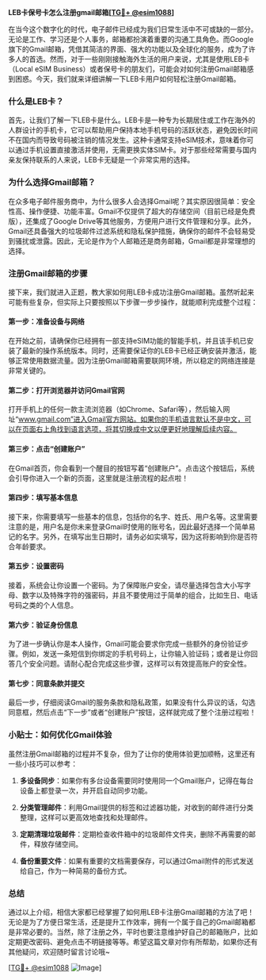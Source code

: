 **LEB卡保号卡怎么注册gmail邮箱[[TG💪+ @esim1088](https://t.me/s/esim1088)]**

在当今这个数字化的时代，电子邮件已经成为我们日常生活中不可或缺的一部分。无论是工作、学习还是个人事务，邮箱都扮演着重要的沟通工具角色。而Google旗下的Gmail邮箱，凭借其简洁的界面、强大的功能以及全球化的服务，成为了许多人的首选。然而，对于一些刚刚接触海外生活的用户来说，尤其是使用LEB卡（Local eSIM Business）或者保号卡的朋友们，可能会对如何注册Gmail邮箱感到困惑。今天，我们就来详细讲解一下LEB卡用户如何轻松注册Gmail邮箱。

### 什么是LEB卡？

首先，让我们了解一下LEB卡是什么。LEB卡是一种专为长期居住或工作在海外的人群设计的手机卡，它可以帮助用户保持本地手机号码的活跃状态，避免因长时间不在国内而导致号码被注销的情况发生。这种卡通常支持eSIM技术，意味着你可以通过手机设置直接激活并使用，无需更换实体SIM卡。对于那些经常需要与国内亲友保持联系的人来说，LEB卡无疑是一个非常实用的选择。

### 为什么选择Gmail邮箱？

在众多电子邮件服务商中，为什么很多人会选择Gmail呢？其实原因很简单：安全性高、操作便捷、功能丰富。Gmail不仅提供了超大的存储空间（目前已经是免费版），还集成了Google Drive等其他服务，方便用户进行文件管理和分享。此外，Gmail还具备强大的垃圾邮件过滤系统和隐私保护措施，确保你的邮件不会轻易受到骚扰或泄露。因此，无论是作为个人邮箱还是商务邮箱，Gmail都是非常理想的选择。

### 注册Gmail邮箱的步骤

接下来，我们就进入正题，教大家如何用LEB卡成功注册Gmail邮箱。虽然听起来可能有些复杂，但实际上只要按照以下步骤一步步操作，就能顺利完成整个过程：

#### 第一步：准备设备与网络

在开始之前，请确保你已经拥有一部支持eSIM功能的智能手机，并且该手机已安装了最新的操作系统版本。同时，还需要保证你的LEB卡已经正确安装并激活，能够正常使用数据流量。因为注册Gmail邮箱需要联网环境，所以稳定的网络连接是非常关键的。

#### 第二步：打开浏览器并访问Gmail官网

打开手机上的任何一款主流浏览器（如Chrome、Safari等），然后输入网址“www.gmail.com”进入Gmail官方网站。如果你的手机语言默认不是中文，可以在页面右上角找到语言选项，将其切换成中文以便更好地理解后续内容。

#### 第三步：点击“创建账户”

在Gmail首页，你会看到一个醒目的按钮写着“创建账户”。点击这个按钮后，系统会引导你进入一个新的页面，这里就是注册流程的起点啦！

#### 第四步：填写基本信息

接下来，你需要填写一些基本的信息，包括你的名字、姓氏、用户名等。这里需要注意的是，用户名是你未来登录Gmail时使用的账号名，因此最好选择一个简单易记的名字。另外，在填写出生日期时，请务必如实填写，因为这将影响到你是否符合年龄要求。

#### 第五步：设置密码

接着，系统会让你设置一个密码。为了保障账户安全，请尽量选择包含大小写字母、数字以及特殊字符的强密码，并且不要使用过于简单的组合，比如生日、电话号码之类的个人信息。

#### 第六步：验证身份信息

为了进一步确认你是本人操作，Gmail可能会要求你完成一些额外的身份验证步骤。例如，发送一条短信到你绑定的手机号码上，让你输入验证码；或者是让你回答几个安全问题。请耐心配合完成这些步骤，这样可以有效提高账户的安全性。

#### 第七步：同意条款并提交

最后一步，仔细阅读Gmail的服务条款和隐私政策，如果没有什么异议的话，勾选同意框，然后点击“下一步”或者“创建账户”按钮，这样就完成了整个注册过程啦！

### 小贴士：如何优化Gmail体验

虽然注册Gmail邮箱的过程并不复杂，但为了让你的使用体验更加顺畅，这里还有一些小技巧可以参考：

1. **多设备同步**：如果你有多台设备需要同时使用同一个Gmail账户，记得在每台设备上都登录一次，并开启自动同步功能。
   
2. **分类管理邮件**：利用Gmail提供的标签和过滤器功能，对收到的邮件进行分类整理，这样可以更高效地查找和处理邮件。
   
3. **定期清理垃圾邮件**：定期检查收件箱中的垃圾邮件文件夹，删除不再需要的邮件，释放存储空间。
   
4. **备份重要文件**：如果有重要的文档需要保存，可以通过Gmail附件的形式发送给自己，作为一种简易的备份方式。

### 总结

通过以上介绍，相信大家都已经掌握了如何用LEB卡注册Gmail邮箱的方法了吧！无论是为了方便日常生活，还是提升工作效率，拥有一个属于自己的Gmail邮箱都是非常必要的。当然，除了注册之外，平时也要注意维护好自己的邮箱账户，比如定期更改密码、避免点击不明链接等等。希望这篇文章对你有所帮助，如果你还有其他疑问，欢迎随时留言讨论哦~

[[TG💪+ @esim1088](https://t.me/s/esim1088) ![Image](https://i.postimg.cc/4NQfJmqS/Snipaste-2025-05-13-00-14-12.png)]